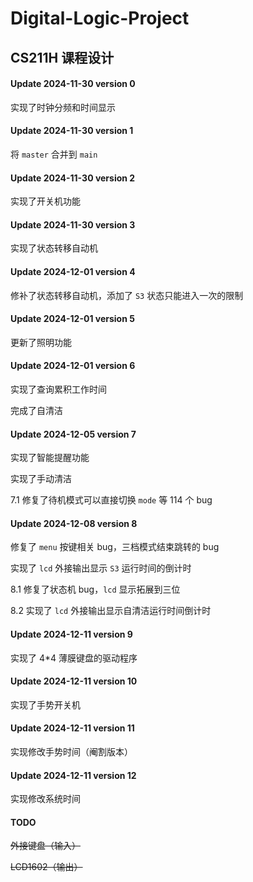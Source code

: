# Digital-Logic-Project

## CS211H 课程设计

#### Update 2024-11-30 version 0

实现了时钟分频和时间显示

#### Update 2024-11-30 version 1

将 ```master``` 合并到 ```main``` 

#### Update 2024-11-30 version 2

实现了开关机功能

#### Update 2024-11-30 version 3

实现了状态转移自动机

#### Update 2024-12-01 version 4

修补了状态转移自动机，添加了 ```S3``` 状态只能进入一次的限制

#### Update 2024-12-01 version 5

更新了照明功能

#### Update 2024-12-01 version 6

实现了查询累积工作时间

完成了自清洁

#### Update 2024-12-05 version 7

实现了智能提醒功能

实现了手动清洁

7.1 修复了待机模式可以直接切换 ```mode``` 等 114 个 bug

#### Update 2024-12-08 version 8

修复了 ```menu``` 按键相关 bug，三档模式结束跳转的 bug

实现了 ```lcd``` 外接输出显示 ```S3``` 运行时间的倒计时

8.1 修复了状态机 bug，```lcd``` 显示拓展到三位

8.2 实现了 ```lcd``` 外接输出显示自清洁运行时间倒计时

#### Update 2024-12-11 version 9

实现了 4*4 薄膜键盘的驱动程序

#### Update 2024-12-11 version 10

实现了手势开关机

#### Update 2024-12-11 version 11

实现修改手势时间（阉割版本）

#### Update 2024-12-11 version 12

实现修改系统时间

#### TODO 

~~外接键盘（输入）~~

~~LCD1602（输出）~~
